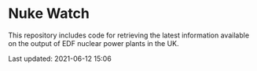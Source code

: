 # Nuke Watch

This repository includes code for retrieving the latest information available on the output of EDF nuclear power plants in the UK.

Last updated: 2021-06-12 15:06